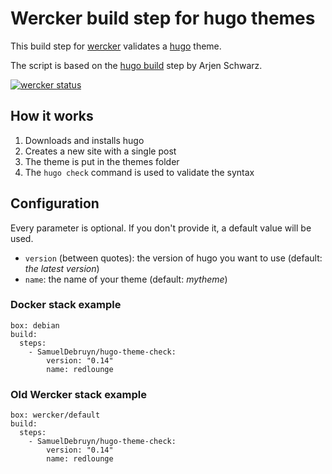 # Wercker build step for hugo themes

This build step for [wercker](http://wercker.com) validates a [hugo](http://gohugo.io) theme.

The script is based on the [hugo build](https://github.com/ArjenSchwarz/wercker-step-hugo-build) step by Arjen Schwarz.

[![wercker status](https://app.wercker.com/status/644025422415f837c19663891770cc29/m "wercker status")](https://app.wercker.com/project/bykey/644025422415f837c19663891770cc29)

## How it works

1. Downloads and installs hugo
1. Creates a new site with a single post
1. The theme is put in the themes folder
1. The `hugo check` command is used to validate the syntax

## Configuration

Every parameter is optional. If you don't provide it, a default value will be used.

* `version` (between quotes): the version of hugo you want to use (default: *the latest version*)
* `name`: the name of your theme (default: *mytheme*)

### Docker stack example

	box: debian
	build:
	  steps:
	    - SamuelDebruyn/hugo-theme-check:
	        version: "0.14"
	        name: redlounge

### Old Wercker stack example

	box: wercker/default
	build:
	  steps:
	    - SamuelDebruyn/hugo-theme-check:
	        version: "0.14"
	        name: redlounge
